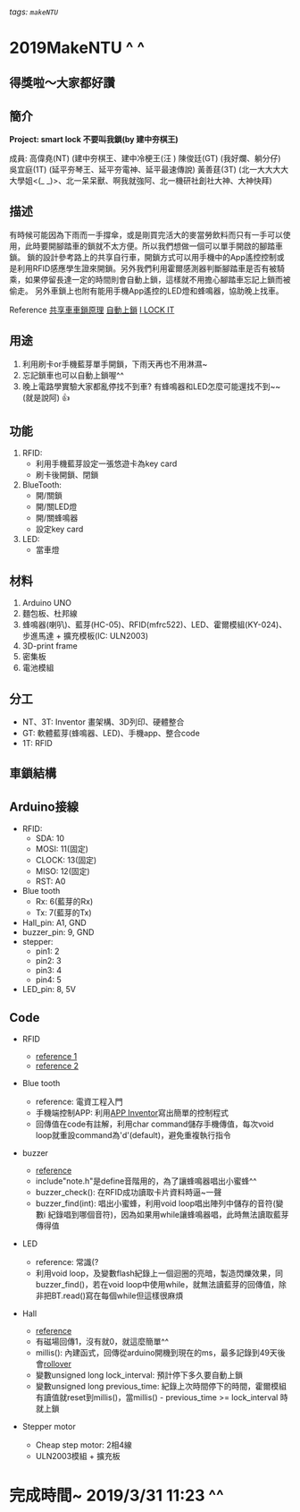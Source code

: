 ###### tags: `makeNTU`
# 2019MakeNTU ^ ^ 
## 得獎啦～大家都好讚
## 簡介
**Project: smart lock 不要叫我鎖(by 建中夯棋王)**

成員:
高偉堯(NT) (建中夯棋王、建中冷梗王(汪 )
陳俊廷(GT) (我好爛、躺分仔)
吳宜庭(1T) (延平夯琴王、延平夯電神、延平最速傳說)
黃善莛(3T) (北一大大大大大學姐<(_ _)>、北一呆呆獸、啊我就強阿、北一機研社創社大神、大神快拜) 


## 描述
有時候可能因為下雨而一手撐傘，或是剛買完活大的麥當勞飲料而只有一手可以使用，此時要開腳踏車的鎖就不太方便。所以我們想做一個可以單手開啟的腳踏車鎖。
鎖的設計參考路上的共享自行車，開鎖方式可以用手機中的App遙控控制或是利用RFID感應學生證來開鎖。另外我們利用霍爾感測器判斷腳踏車是否有被騎乘，如果停留長達一定的時間則會自動上鎖，這樣就不用擔心腳踏車忘記上鎖而被偷走。
另外車鎖上也附有能用手機App遙控的LED燈和蜂鳴器，協助晚上找車。

Reference
[共享車車鎖原理](http://www.hbspcar.com/2105.html)
[自動上鎖](https://kknews.cc/zh-tw/digital/z5mxokl.html)
[I LOCK IT](https://www.ilockit.bike/en/about-i-lock-it)

## 用途
1. 利用刷卡or手機藍芽單手開鎖，下雨天再也不用淋濕~
2. 忘記鎖車也可以自動上鎖喔^^
3. 晚上電路學實驗大家都亂停找不到車? 有蜂鳴器和LED怎麼可能還找不到~~ (就是說阿) :+1: 

## 功能
1. RFID:
    * 利用手機藍芽設定一張悠遊卡為key card
    * 刷卡後開鎖、閉鎖
2. BlueTooth:
    * 開/關鎖 
    * 開/關LED燈 
    * 開/關蜂鳴器 
    * 設定key card
3. LED:
    * 當車燈

## 材料
1. Arduino UNO
2. 麵包板、杜邦線
3. 蜂鳴器(喇叭)、藍芽(HC-05)、RFID(mfrc522)、LED、霍爾模組(KY-024)、步進馬達 + 擴充模板(IC: ULN2003)
4. 3D-print frame
5. 密集板
6. 電池模組


## 分工
* NT、3T: Inventor 畫架構、3D列印、硬體整合
* GT: 軟體藍芽(蜂鳴器、LED)、手機app、整合code
* 1T: RFID

## 車鎖結構

## Arduino接線
* RFID:
    * SDA: 10
    * MOSI: 11(固定)
    * CLOCK: 13(固定)
    * MISO: 12(固定)
    * RST: A0
* Blue tooth
    * Rx: 6(藍芽的Rx)
    * Tx: 7(藍芽的Tx)
* Hall_pin: A1, GND
* buzzer_pin: 9, GND
* stepper:
    * pin1: 2
    * pin2: 3
    * pin3: 4
    * pin4: 5
* LED_pin: 8, 5V


## Code
* RFID
    * [reference 1](http://milktea132.blogspot.com/2018/02/arduino-18-rfid-rc522led.html)
    * [reference 2](https://swf.com.tw/?p=930)
* Blue tooth
    * reference: 電資工程入門
    * 手機端控制APP: 利用[APP Inventor](https://blog.cavedu.com/2014/04/04/%E9%9B%99a%E8%A8%88%E5%8A%83-part1%EF%BC%9Aapp-inventor-%E7%B6%93%E7%94%B1%E8%97%8D%E7%89%99%E6%8E%A7%E5%88%B6-arduino-led-%E4%BA%AE%E6%BB%85/)寫出簡單的控制程式
    * 回傳值在code有註解，利用char command儲存手機傳值，每次void loop就重設command為'd'(default)，避免重複執行指令
* buzzer
    * [reference](http://yhhuang1966.blogspot.com/2016/09/arduino_17.html)
    * include"note.h"是define音階用的，為了讓蜂鳴器唱出小蜜蜂^^
    * buzzer_check(): 在RFID成功讀取卡片資料時逼~一聲
    * buzzer_find(int): 唱出小蜜蜂，利用void loop唱出陣列中儲存的音符(變數i 紀錄唱到哪個音符)，因為如果用while讓蜂鳴器唱，此時無法讀取藍芽傳得值
* LED
    * reference: 常識(?
    * 利用void loop，及變數flash紀錄上一個迴圈的亮暗，製造閃爍效果，同buzzer_find()，若在void loop中使用while，就無法讀藍芽的回傳值，除非把BT.read()寫在每個while但這樣很麻煩
* Hall
    * [reference](http://bruce-iot.blogspot.com/2016/05/iot29-arduino.html)
    * 有磁場回傳1，沒有就0，就這麼簡單^^
    * millis(): 內建函式，回傳從arduino開機到現在的ms，最多記錄到49天後會[rollover](https://www.baldengineer.com/arduino-how-do-you-reset-millis.html)
    * 變數unsigned long lock_interval: 預計停下多久要自動上鎖 
    * 變數unsigned long previous_time: 紀錄上次時間停下的時間，霍爾模組有讀值就reset到millis()，當millis() - previous_time >= lock_interval 時就上鎖

* Stepper motor
    * Cheap step motor: 2相4線
    * ULN2003模組 + 擴充板
    

# 完成時間~  2019/3/31 11:23 ^^




